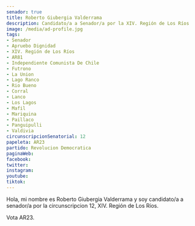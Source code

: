 ```yaml
---
senador: true
title: Roberto Giubergia Valderrama
description: Candidato/a a Senador/a por la XIV. Región de Los Ríos
image: /media/ad-profile.jpg
tags:
- Senador
- Apruebo Dignidad
- XIV. Región de Los Ríos
- AR81
- Independiente Comunista De Chile
- Futrono
- La Union
- Lago Ranco
- Rio Bueno
- Corral
- Lanco
- Los Lagos
- Mafil
- Mariquina
- Paillaco
- Panguipulli
- Valdivia
circunscripcionSenatorial: 12
papeleta: AR23
partido: Revolucion Democratica
paginaWeb:
facebook:
twitter:
instagram:
youtube:
tiktok:
---
```

Hola, mi nombre es Roberto Giubergia Valderrama y soy candidato/a a senador/a por la circunscripcion 12, XIV. Región de Los Ríos.

Vota AR23.
